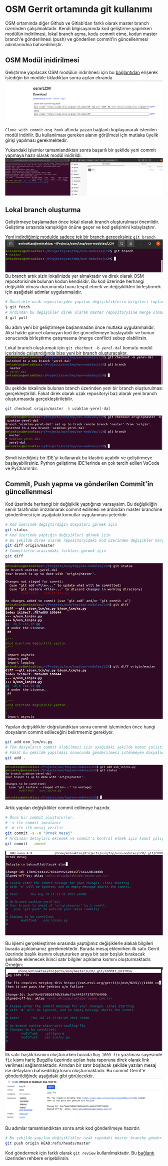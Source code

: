 # OSM Gerrit ortamında git kullanımı

OSM ortamında diğer Github ve Gitlab'dan farklı olarak master branch üzerinden çalışılmaktadır. Kendi bilgisayarında kod geliştirme yapılırken modülün indirilmesi, lokal branch açma, kodu commit etme, kodun master branch'e gönderilmesi (push) ve gönderilen commit'in güncellenmesi adımlarındna bahsedilmiştir.

## OSM Modül inidirilmesi

Geliştirme yapılacak OSM modülün indirilmesi için bu [bağlantıdan](https://osm.etsi.org/gerrit/admin/projects) erişerek istediğin bir modüle tıkladıktan sonra açılan ekranda ![LCM clone bağlantısı](ekran-goruntuleri/lcm-clone-link.png)

`Clone with commit-msg hook` altında yazan bağlantı koplayanarak istenilen modül indirilir. Bu kullanılması gereken alanın görülmesi için mutlaka üyelik girişi yapılması gerekmektedir.

Yukarıdaki işlemler tamamlandıktan sonra başarılı bir şekilde yeni commit yapmaya hazır olarak modül inidirildi. ![LCM cloned](ekran-goruntuleri/lcm-cloned.png)

## Lokal branch oluşturma

Geliştirmeye başlamadan önce lokal olarak branch oluşturulması önemlidir. Geliştime sırasında karışıklığın önüne geçer ve kod gelişimini kolaylaştırır.

Yeni indirdiğimiz modulde sadece tek bir branch gereceksiniz `git branch` ![git branch](ekran-goruntuleri/git-branch.png)
Bu branch artık sizin lokalinizde yer almaktadır ve direk olarak OSM repositorisinde bulunan kodun kendisidir. Bu kod üzerinde herhangi değişiklik olması durumunda bunu tespit etmek ve değişiklikleri birleştirmek için aşağıdaki adımlar uygulanmalıdır. 
```bash
# Öncelikle uzak repositoryden yapılan değişikliklerin bilgileri toplanır.
$ git fetch
# Ardından bu değişikler direk olarak master repositorysine merge olması sağlanır.
$ git pull
```
Bu adım yeni bir geliştirmeye başlanmadan önce mutlaka uygulanmalıdır. Aksi halde güncel olamayan kod iler güncellemeye başlayabilir ve bunun sonucunda birleştirme çatışmasına (merge conflict) sebep olabilirsin.

Lokal branch oluşturmak için `git chechout -b yerel-dal` komutu modül içerisinde çalıştırdığında bize yeni bir branch oluşturacaktır. ![yerel dal](ekran-goruntuleri/yerel-dal.png)
Bu şekilde lokalinde bulunan branch üzerinden yeni bir branch oluşturulması gerçekleştirildi. Fakat direk olarak uzak repositoryi baz alarak yeni branch oluşturmasıda gerçekleştirilebilir.
```bash
git checkout origin/master -b uzaktan-yerel-dal
```
![uzaktan yerel dal](ekran-goruntuleri/uzaktan-yerel-dal.png)

Şimdi istediğiniz bir IDE'yi kullanarak bu klasörü açabilir ve geliştirmeye başlayabilirsiniz. Python geliştirme IDE'lerinde en çok tercih edilen VsCode ve PyCharm'dır.

## Commit, Push yapma ve gönderilen Commit'in güncellenmesi

Kod üzerinde herhangi bir değişiklik yaptığınızı varsayalım. Bu değişikliğin senin tarafından imzalanarak commit edilmesi ve ardından master branchine gönderilmesi için aşağıdaki komutlar uygulanması yeterlidir. 
```bash
# Kod üzerinde değiştirdiğin dosyaları görmek için
git status
# Kod üzerinde yaptığın değişikleri görmek için
# Bu şekilde direk olarak repositoryideki kod üzerinden değişikler karşılaştırılır.
git diff origin/master
# Commitlerin arasındaki farkları görmek için
git diff 
```
![git diff](ekran-goruntuleri/git-diff.png)

Yapılan değişiklikler doğrulandıktan sonra commit işleminden önce hangi dosyaların commit edileceğini belirtmemiz gerekiyor.
```bash
git add osm_lcm/ns.py
# Tüm dosyaların commit olabilmesi için aşağıdaki şekilde komut çalıştırılabilir.
# Fakat bu şekilde yapılması sonucunda gönderilmesi istenmeyen dosyalarda araya karışması söz konusudur. Bu yüzden tavsiye edilmemektedir.
git add .
```
![git add](ekran-goruntuleri/git-add.png)

Artık yapılan değişiklikler commit edilmeye hazırdır.
```bash
# Önce bir commit oluştururlur.
# -s ile commit imzalanır
# -m ile ilk mesaj verilir
git commit -s -m "Örnek mesaj"
# Ardından detayları eklemek ve commit'i kontrol etmek için komut çalıştırılır
git commit --amend
```
![ornek commit](ekran-goruntuleri/ornek-commit.png)

Bu işlemi gerçekleştirme sırasında yaptığımız değişiklerle alakalı bilgileri burada açıklamamız gerekmektedir. Burada mesaj eklenirken ilk satır Gerrit üzerinde başlık kısmını oluştururken araya bir satır boşluk bırakacak şeklinde eklenecek ikinci satır bilgiler açıklama kısmını oluşturmaktadır.
Örneğin: 
![git commit msg](ekran-goruntuleri/git-commit-msg.png)
İlk satır başlık kısmını oluştururken burada `Bug 1609 fix` yazılması sayesinde `fix` kısmı hariç Bugzilla üzerinde açılan hata raporuna direk olarak link verilmesi sağlanmaktadır. Arından bir satır boşlacak şekilde yazılan mesaj ise detayların bahsedildiği kısmı oluşturmaktadır. Bu commit Gerrit'e gönderildiğinde aşağıdaki gibi görülecektir.
![gerrit-commit](ekran-goruntuleri/gerrit-commit.png)

Bu adımlar tamamlandıktan sonra artık kod gönderilmeye hazırdır.
```bash
# Bu şekilde yapılan değişiklikler uzak repodaki master branche gönderilebilir.
git push origin HEAD:refs/heads/master
```

Kod göndermek için farklı olarak `git review` kullanılmaktadır. Bu [bağlantı](https://osm.etsi.org/docs/developer-guide/05-git-review.html) üzerinden rehbere erişebilirsin.

